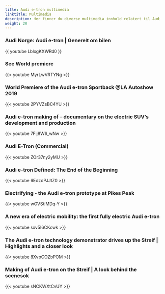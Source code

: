 ```yaml
---
title: Audi e-tron multimedia
linktitle: Multimedia
description: Her finner du diverse multimedia innhold relatert til Audi e-tron. 
weight: 20
---
```



### Audi Norge: Audi e-tron | Generelt om bilen

{{ youtube LblxgKXWRd0 }}

### See World premiere

{{< youtube MyrLwVRTYNg >}}

### World Premiere of the Audi e-tron Sportback @LA Autoshow 2019

{{< youtube 2PYVZsBC4YU >}}

### Audi e-tron making of – documentary on the electric SUV’s development and production

{{< youtube 7Fij8W6_wNw >}}

### Audi E-Tron (Commercial)

{{< youtube ZOr37ny2yMU >}}

### Audi e-tron Defined: The End of the Beginning

{{< youtube 6EdzdPJJtZ0 >}}

### Electrifying - the Audi e-tron prototype at Pikes Peak

{{< youtube wOVStiMDq-Y >}}

### A new era of electric mobility: the first fully electric Audi e-tron

{{< youtube sxv5I6CKcwk >}}

### The Audi e-tron technology demonstrator drives up the Streif | Highlights and a closer look

{{< youtube 8XvpCOZbPOM >}}

### Making of Audi e-tron on the Streif | A look behind the scenesok

{{< youtube sNCKWXtCvUY >}}
